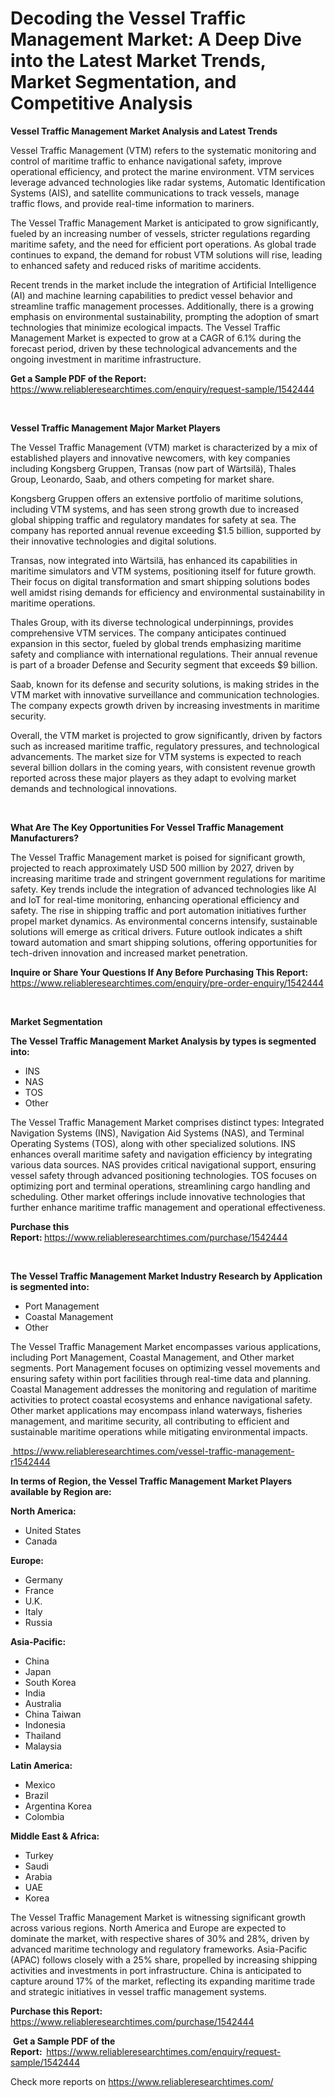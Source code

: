 <p><h1>Decoding the Vessel Traffic Management Market: A Deep Dive into the Latest Market Trends, Market Segmentation, and Competitive Analysis</h1></p><p><strong>Vessel Traffic Management Market Analysis and Latest Trends</strong></p>
<p><p>Vessel Traffic Management (VTM) refers to the systematic monitoring and control of maritime traffic to enhance navigational safety, improve operational efficiency, and protect the marine environment. VTM services leverage advanced technologies like radar systems, Automatic Identification Systems (AIS), and satellite communications to track vessels, manage traffic flows, and provide real-time information to mariners.</p><p>The Vessel Traffic Management Market is anticipated to grow significantly, fueled by an increasing number of vessels, stricter regulations regarding maritime safety, and the need for efficient port operations. As global trade continues to expand, the demand for robust VTM solutions will rise, leading to enhanced safety and reduced risks of maritime accidents. </p><p>Recent trends in the market include the integration of Artificial Intelligence (AI) and machine learning capabilities to predict vessel behavior and streamline traffic management processes. Additionally, there is a growing emphasis on environmental sustainability, prompting the adoption of smart technologies that minimize ecological impacts. The Vessel Traffic Management Market is expected to grow at a CAGR of 6.1% during the forecast period, driven by these technological advancements and the ongoing investment in maritime infrastructure.</p></p>
<p><strong>Get a Sample PDF of the Report:&nbsp;</strong> <a href="https://www.reliableresearchtimes.com/enquiry/request-sample/1542444?utm_campaign=1581&utm_medium=2&utm_source=Github&utm_content=ia&utm_term=09032025&utm_id=vessel-traffic-management">https://www.reliableresearchtimes.com/enquiry/request-sample/1542444</a></p>
<p>&nbsp;</p>
<p><strong>Vessel Traffic Management Major Market Players</strong></p>
<p><p>The Vessel Traffic Management (VTM) market is characterized by a mix of established players and innovative newcomers, with key companies including Kongsberg Gruppen, Transas (now part of Wärtsilä), Thales Group, Leonardo, Saab, and others competing for market share.</p><p>Kongsberg Gruppen offers an extensive portfolio of maritime solutions, including VTM systems, and has seen strong growth due to increased global shipping traffic and regulatory mandates for safety at sea. The company has reported annual revenue exceeding $1.5 billion, supported by their innovative technologies and digital solutions.</p><p>Transas, now integrated into Wärtsilä, has enhanced its capabilities in maritime simulators and VTM systems, positioning itself for future growth. Their focus on digital transformation and smart shipping solutions bodes well amidst rising demands for efficiency and environmental sustainability in maritime operations.</p><p>Thales Group, with its diverse technological underpinnings, provides comprehensive VTM services. The company anticipates continued expansion in this sector, fueled by global trends emphasizing maritime safety and compliance with international regulations. Their annual revenue is part of a broader Defense and Security segment that exceeds $9 billion.</p><p>Saab, known for its defense and security solutions, is making strides in the VTM market with innovative surveillance and communication technologies. The company expects growth driven by increasing investments in maritime security.</p><p>Overall, the VTM market is projected to grow significantly, driven by factors such as increased maritime traffic, regulatory pressures, and technological advancements. The market size for VTM systems is expected to reach several billion dollars in the coming years, with consistent revenue growth reported across these major players as they adapt to evolving market demands and technological innovations.</p></p>
<p>&nbsp;</p>
<p><strong>What Are The Key Opportunities For Vessel Traffic Management Manufacturers?</strong></p>
<p><p>The Vessel Traffic Management market is poised for significant growth, projected to reach approximately USD 500 million by 2027, driven by increasing maritime trade and stringent government regulations for maritime safety. Key trends include the integration of advanced technologies like AI and IoT for real-time monitoring, enhancing operational efficiency and safety. The rise in shipping traffic and port automation initiatives further propel market dynamics. As environmental concerns intensify, sustainable solutions will emerge as critical drivers. Future outlook indicates a shift toward automation and smart shipping solutions, offering opportunities for tech-driven innovation and increased market penetration.</p></p>
<p><strong>Inquire or Share Your Questions If Any Before Purchasing This Report:</strong> <a href="https://www.reliableresearchtimes.com/enquiry/pre-order-enquiry/1542444?utm_campaign=1581&utm_medium=2&utm_source=Github&utm_content=ia&utm_term=09032025&utm_id=vessel-traffic-management">https://www.reliableresearchtimes.com/enquiry/pre-order-enquiry/1542444</a></p>
<p>&nbsp;</p>
<p><strong>Market Segmentation</strong></p>
<p><strong>The Vessel Traffic Management Market Analysis by types is segmented into:</strong></p>
<p><ul><li>INS</li><li>NAS</li><li>TOS</li><li>Other</li></ul></p>
<p><p>The Vessel Traffic Management Market comprises distinct types: Integrated Navigation Systems (INS), Navigation Aid Systems (NAS), and Terminal Operating Systems (TOS), along with other specialized solutions. INS enhances overall maritime safety and navigation efficiency by integrating various data sources. NAS provides critical navigational support, ensuring vessel safety through advanced positioning technologies. TOS focuses on optimizing port and terminal operations, streamlining cargo handling and scheduling. Other market offerings include innovative technologies that further enhance maritime traffic management and operational effectiveness.</p></p>
<p><strong>Purchase this Report:&nbsp;</strong><a href="https://www.reliableresearchtimes.com/purchase/1542444?utm_campaign=1581&utm_medium=2&utm_source=Github&utm_content=ia&utm_term=09032025&utm_id=vessel-traffic-management">https://www.reliableresearchtimes.com/purchase/1542444</a></p>
<p>&nbsp;</p>
<p><strong>The Vessel Traffic Management Market Industry Research by Application is segmented into:</strong></p>
<p><ul><li>Port Management</li><li>Coastal Management</li><li>Other</li></ul></p>
<p><p>The Vessel Traffic Management Market encompasses various applications, including Port Management, Coastal Management, and Other market segments. Port Management focuses on optimizing vessel movements and ensuring safety within port facilities through real-time data and planning. Coastal Management addresses the monitoring and regulation of maritime activities to protect coastal ecosystems and enhance navigational safety. Other market applications may encompass inland waterways, fisheries management, and maritime security, all contributing to efficient and sustainable maritime operations while mitigating environmental impacts.</p></p>
<p><a href="https://www.reliableresearchtimes.com/vessel-traffic-management-r1542444?utm_campaign=1581&utm_medium=2&utm_source=Github&utm_content=ia&utm_term=09032025&utm_id=vessel-traffic-management">&nbsp;https://www.reliableresearchtimes.com/vessel-traffic-management-r1542444</a></p>
<p><strong>In terms of Region, the Vessel Traffic Management Market Players available by Region are:</strong></p>
<p>
    <p> <strong> North America: </strong>
        <ul>
            <li>United States</li>
            <li>Canada</li>
        </ul>
        </p> 
    <p> <strong> Europe: </strong>
        <ul>
            <li>Germany</li>
            <li>France</li>
            <li>U.K.</li>
            <li>Italy</li>
            <li>Russia</li>
        </ul>
        </p> 
    <p> <strong> Asia-Pacific: </strong>
        <ul>
            <li>China</li>
            <li>Japan</li>
            <li>South Korea</li>
            <li>India</li>
            <li>Australia</li>
            <li>China Taiwan</li>
            <li>Indonesia</li>
            <li>Thailand</li>
            <li>Malaysia</li>
        </ul>
        </p> 
    <p> <strong> Latin America: </strong>
        <ul>
            <li>Mexico</li>
            <li>Brazil</li>
            <li>Argentina Korea</li>
            <li>Colombia</li>
        </ul>
        </p> 
    <p> <strong> Middle East & Africa: </strong>
        <ul>
            <li>Turkey</li>
            <li>Saudi</li>
            <li>Arabia</li>
            <li>UAE</li>
            <li>Korea</li>
        </ul>
    </p>
    </p>
<p><p>The Vessel Traffic Management Market is witnessing significant growth across various regions. North America and Europe are expected to dominate the market, with respective shares of 30% and 28%, driven by advanced maritime technology and regulatory frameworks. Asia-Pacific (APAC) follows closely with a 25% share, propelled by increasing shipping activities and investments in port infrastructure. China is anticipated to capture around 17% of the market, reflecting its expanding maritime trade and strategic initiatives in vessel traffic management systems.</p></p>
<p><strong>Purchase this Report: </strong><a href="https://www.reliableresearchtimes.com/purchase/1542444?utm_campaign=1581&utm_medium=2&utm_source=Github&utm_content=ia&utm_term=09032025&utm_id=vessel-traffic-management">https://www.reliableresearchtimes.com/purchase/1542444</a></p>
<p>&nbsp;<strong>Get a Sample PDF of the Report:&nbsp;&nbsp;</strong><a href="https://www.reliableresearchtimes.com/enquiry/request-sample/1542444?utm_campaign=1581&utm_medium=2&utm_source=Github&utm_content=ia&utm_term=09032025&utm_id=vessel-traffic-management">https://www.reliableresearchtimes.com/enquiry/request-sample/1542444</a></p>
<p><strong></strong></p>
<p>Check more reports on <a href="https://www.reliableresearchtimes.com/?utm_campaign=1581&utm_medium=2&utm_source=Github&utm_content=ia&utm_term=09032025&utm_id=vessel-traffic-management">https://www.reliableresearchtimes.com/</a></p>